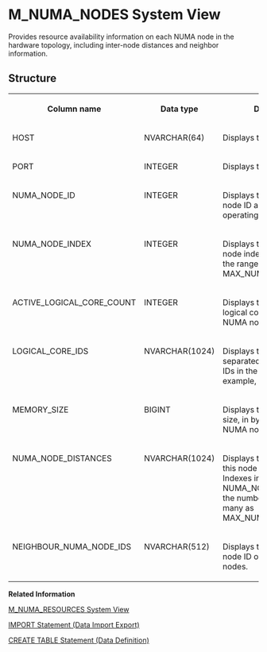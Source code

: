 <!-- loio11a4a8a82b3c4273b8ab22ec9c3432d2 -->

# M\_NUMA\_NODES System View

Provides resource availability information on each NUMA node in the hardware topology, including inter-node distances and neighbor information.



<a name="loio11a4a8a82b3c4273b8ab22ec9c3432d2___m__m_v_c_c__t_a_b_l_e_s_1struct_M_MVCC_TABLES"/>

## Structure


<table>
<tr>
<th valign="top">

Column name

</th>
<th valign="top">

Data type

</th>
<th valign="top">

Description

</th>
</tr>
<tr>
<td valign="top">

HOST

</td>
<td valign="top">

NVARCHAR\(64\)

</td>
<td valign="top">

Displays the host name.

</td>
</tr>
<tr>
<td valign="top">

PORT

</td>
<td valign="top">

INTEGER

</td>
<td valign="top">

Displays the internal port.

</td>
</tr>
<tr>
<td valign="top">

NUMA\_NODE\_ID

</td>
<td valign="top">

INTEGER

</td>
<td valign="top">

Displays the physical NUMA node ID as shown by the operating system.

</td>
</tr>
<tr>
<td valign="top">

NUMA\_NODE\_INDEX

</td>
<td valign="top">

INTEGER

</td>
<td valign="top">

Displays the logical NUMA node index. Indexes are in the range of 0 to MAX\_NUMA\_NODE\_COUNT.

</td>
</tr>
<tr>
<td valign="top">

ACTIVE\_LOGICAL\_CORE\_COUNT

</td>
<td valign="top">

INTEGER

</td>
<td valign="top">

Displays the total active logical core count in the NUMA node.

</td>
</tr>
<tr>
<td valign="top">

LOGICAL\_CORE\_IDS

</td>
<td valign="top">

NVARCHAR\(1024\)

</td>
<td valign="top">

Displays the range-separated list of logical core IDs in the NUMA node, for example, \(0-3,10-13\).

</td>
</tr>
<tr>
<td valign="top">

MEMORY\_SIZE

</td>
<td valign="top">

BIGINT

</td>
<td valign="top">

Displays the total memory size, in bytes, present in the NUMA node.

</td>
</tr>
<tr>
<td valign="top">

NUMA\_NODE\_DISTANCES

</td>
<td valign="top">

NVARCHAR\(1024\)

</td>
<td valign="top">

Displays the distances from this node to all other nodes. Indexes in this list are NUMA\_NODE\_INDEX and the number of entries are as many as MAX\_NUMA\_NODE\_COUNT.

</td>
</tr>
<tr>
<td valign="top">

NEIGHBOUR\_NUMA\_NODE\_IDS

</td>
<td valign="top">

NVARCHAR\(512\)

</td>
<td valign="top">

Displays the physical NUMA node ID of the neighboring nodes.

</td>
</tr>
</table>

**Related Information**  


[M\_NUMA\_RESOURCES System View](m-numa-resources-system-view-b70b8c0.md "Provides information on overall resource availability for the system.")

[IMPORT Statement \(Data Import Export\)](../../010-SQL-Reference/012-SQL-Statements/import-statement-data-import-export-20f75ad.md "Imports catalog objects.")

[CREATE TABLE Statement \(Data Definition\)](../../010-SQL-Reference/012-SQL-Statements/create-table-statement-data-definition-20d58a5.md "Creates a base or temporary table. See the CREATE VIRTUAL TABLE statement for creating virtual tables.")

